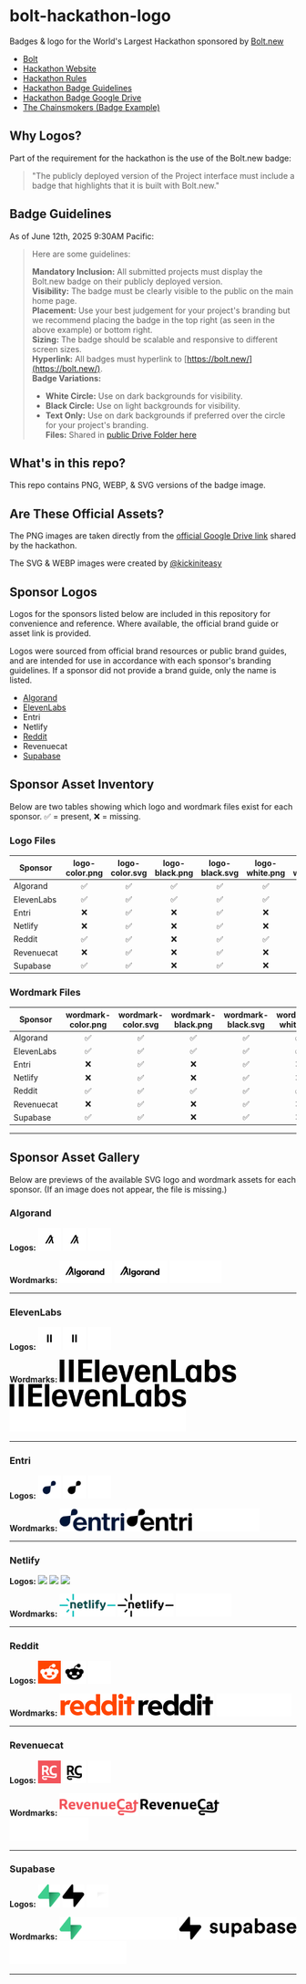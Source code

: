 # bolt-hackathon-logo

Badges & logo for the World's Largest Hackathon sponsored by [Bolt.new](https://bolt.new/)

- [Bolt](https://bolt.new/)
- [Hackathon Website](https://hackathon.dev/)
- [Hackathon Rules](https://worldslargesthackathon.devpost.com/rules)
- [Hackathon Badge Guidelines](https://worldslargesthackathon.devpost.com/details/badgeguidelines)
- [Hackathon Badge Google Drive](https://drive.google.com/drive/folders/1iNALInxyPJl7IHP5iywUKqsdumCrWIA0)
- [The Chainsmokers (Badge Example)](https://thechainsmokers.com/)

## Why Logos?

Part of the requirement for the hackathon is the use of the Bolt.new badge:

> "The publicly deployed version of the Project interface must include a badge that highlights that it is built with Bolt.new."

## Badge Guidelines

As of June 12th, 2025 9:30AM Pacific:

> Here are some guidelines:
>
> **Mandatory Inclusion:** All submitted projects must display the Bolt.new badge on their publicly deployed version.  
> **Visibility:** The badge must be clearly visible to the public on the main home page.  
> **Placement:** Use your best judgement for your project's branding but we recommend placing the badge in the top right (as seen in the above example) or bottom right.  
> **Sizing:** The badge should be scalable and responsive to different screen sizes.  
> **Hyperlink:** All badges must hyperlink to [https://bolt.new/](https://bolt.new/).  
> **Badge Variations:**  
> - **White Circle:** Use on dark backgrounds for visibility.  
> - **Black Circle:** Use on light backgrounds for visibility.  
> - **Text Only:** Use on dark backgrounds if preferred over the circle for your project's branding.  
> **Files:** Shared in [public Drive Folder here](https://drive.google.com/drive/folders/1iNALInxyPJl7IHP5iywUKqsdumCrWIA0)

## What's in this repo?

This repo contains PNG, WEBP, & SVG versions of the badge image.

## Are These Official Assets?

The PNG images are taken directly from the [official Google Drive link](https://drive.google.com/drive/folders/1iNALInxyPJl7IHP5iywUKqsdumCrWIA0) shared by the hackathon.

The SVG & WEBP images were created by [@kickiniteasy](https://x.com/kickiniteasy)

## Sponsor Logos

Logos for the sponsors listed below are included in this repository for convenience and reference. Where available, the official brand guide or asset link is provided.

Logos were sourced from official brand resources or public brand guides, and are intended for use in accordance with each sponsor's branding guidelines. If a sponsor did not provide a brand guide, only the name is listed.

- [Algorand](https://algorandtechnologies.com/about/media-kit/)
- [ElevenLabs](https://elevenlabs.io/brand)
- Entri
- Netlify
- [Reddit](https://redditinc.com/brand)
- Revenuecat
- [Supabase](https://supabase.com/brand-assets)

## Sponsor Asset Inventory

Below are two tables showing which logo and wordmark files exist for each sponsor. ✅ = present, ❌ = missing.

### Logo Files
| Sponsor     | logo-color.png | logo-color.svg | logo-black.png | logo-black.svg | logo-white.png | logo-white.svg |
|-------------|:--------------:|:--------------:|:--------------:|:--------------:|:--------------:|:--------------:|
| Algorand    | ✅             | ✅             | ✅             | ✅             | ✅             | ✅             |
| ElevenLabs  | ✅             | ✅             | ✅             | ✅             | ✅             | ✅             |
| Entri       | ❌             | ✅             | ❌             | ✅             | ❌             | ✅             |
| Netlify     | ❌             | ✅             | ❌             | ✅             | ❌             | ✅             |
| Reddit      | ✅             | ✅             | ❌             | ✅             | ✅             | ✅             |
| Revenuecat  | ❌             | ✅             | ❌             | ✅             | ❌             | ✅             |
| Supabase    | ✅             | ✅             | ❌             | ✅             | ❌             | ✅             |

### Wordmark Files
| Sponsor     | wordmark-color.png | wordmark-color.svg | wordmark-black.png | wordmark-black.svg | wordmark-white.png | wordmark-white.svg |
|-------------|:------------------:|:------------------:|:------------------:|:------------------:|:------------------:|:------------------:|
| Algorand    | ✅                 | ✅                 | ✅                 | ✅                 | ✅                 | ✅                 |
| ElevenLabs  | ✅                 | ✅                 | ✅                 | ✅                 | ✅                 | ✅                 |
| Entri       | ❌                 | ✅                 | ❌                 | ✅                 | ❌                 | ✅                 |
| Netlify     | ❌                 | ✅                 | ❌                 | ✅                 | ❌                 | ✅                 |
| Reddit      | ✅                 | ✅                 | ✅                 | ✅                 | ✅                 | ✅                 |
| Revenuecat  | ❌                 | ✅                 | ❌                 | ✅                 | ❌                 | ✅                 |
| Supabase    | ✅                 | ✅                 | ❌                 | ✅                 | ❌                 | ✅                 |

---

## Sponsor Asset Gallery

Below are previews of the available SVG logo and wordmark assets for each sponsor. (If an image does not appear, the file is missing.)

### Algorand
**Logos:**
<img src="src/public/algorand/logo-color.svg" height="40"> <img src="src/public/algorand/logo-black.svg" height="40"> <img src="src/public/algorand/logo-white.svg" height="40">

**Wordmarks:**
<img src="src/public/algorand/wordmark-color.svg" height="40"> <img src="src/public/algorand/wordmark-black.svg" height="40"> <img src="src/public/algorand/wordmark-white.svg" height="40">

---

### ElevenLabs
**Logos:**
<img src="src/public/elevenlabs/logo-color.svg" height="40"> <img src="src/public/elevenlabs/logo-black.svg" height="40"> <img src="src/public/elevenlabs/logo-white.svg" height="40">

**Wordmarks:**
<img src="src/public/elevenlabs/wordmark-color.svg" height="40"> <img src="src/public/elevenlabs/wordmark-black.svg" height="40"> <img src="src/public/elevenlabs/wordmark-white.svg" height="40">

---

### Entri
**Logos:**
<img src="src/public/entri/logo-color.svg" height="40"> <img src="src/public/entri/logo-black.svg" height="40"> <img src="src/public/entri/logo-white.svg" height="40">

**Wordmarks:**
<img src="src/public/entri/wordmark-color.svg" height="40"> <img src="src/public/entri/wordmark-black.svg" height="40"> <img src="src/public/entri/wordmark-white.svg" height="40">

---

### Netlify
**Logos:**
<img src="src/public/netlify/logo-color.svg" height="40"> <img src="src/public/netlify/logo-black.svg" height="40"> <img src="src/public/netlify/logo-white.svg" height="40">

**Wordmarks:**
<img src="src/public/netlify/wordmark-color.svg" height="40"> <img src="src/public/netlify/wordmark-black.svg" height="40"> <img src="src/public/netlify/wordmark-white.svg" height="40">

---

### Reddit
**Logos:**
<img src="src/public/reddit/logo-color.svg" height="40"> <img src="src/public/reddit/logo-black.svg" height="40"> <img src="src/public/reddit/logo-white.svg" height="40">

**Wordmarks:**
<img src="src/public/reddit/wordmark-color.svg" height="40"> <img src="src/public/reddit/wordmark-black.svg" height="40"> <img src="src/public/reddit/wordmark-white.svg" height="40">

---

### Revenuecat
**Logos:**
<img src="src/public/revenuecat/logo-color.svg" height="40"> <img src="src/public/revenuecat/logo-black.svg" height="40"> <img src="src/public/revenuecat/logo-white.svg" height="40">

**Wordmarks:**
<img src="src/public/revenuecat/wordmark-color.svg" height="40"> <img src="src/public/revenuecat/wordmark-black.svg" height="40"> <img src="src/public/revenuecat/wordmark-white.svg" height="40">

---

### Supabase
**Logos:**
<img src="src/public/supabase/logo-color.svg" height="40"> <img src="src/public/supabase/logo-black.svg" height="40"> <img src="src/public/supabase/logo-white.svg" height="40">

**Wordmarks:**
<img src="src/public/supabase/wordmark-color.svg" height="40"> <img src="src/public/supabase/wordmark-black.svg" height="40"> <img src="src/public/supabase/wordmark-white.svg" height="40">

---